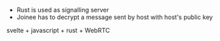 - Rust is used as signalling server
- Joinee has to decrypt a message sent by host with host's public key

svelte + javascript + rust + WebRTC